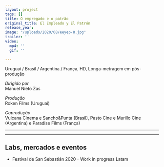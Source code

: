 ```yaml
---
layout: project
tags: []
title: O empregado e o patrão
original_title: El Empleado y El Patrón
release_year: 
image: "/uploads/2020/08/eeyep-8.jpg"
trailer: ''
video:
  mp4: ''
  gif: ''

---
```

Uruguai / Brasil / Argentina / França, HD, Longa-metragem em pós-produção

_Dirigido por_  
Manuel Nieto Zas

_Produção_  
Roken Films (Uruguai)

_Coprodução_  
Vulcana Cinema e Sancho&Punta (Brasil), Pasto Cine e Murillo Cine (Argentina) e Paradise Films (França)

***

***

## Labs, mercados e eventos

* Festival de San Sebastián 2020 - Work in progress Latam